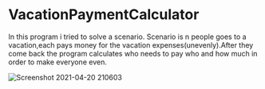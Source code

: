# VacationPaymentCalculator
In this program i tried to solve a scenario.
Scenario is n people goes to a vacation,each pays money for the vacation expenses(unevenly).After they come back
the program calculates who needs to pay who and how much in order to make everyone even.


![Screenshot 2021-04-20 210603](https://user-images.githubusercontent.com/73660116/115443892-850df300-a21c-11eb-9566-e92ba2bdac8f.jpg)
